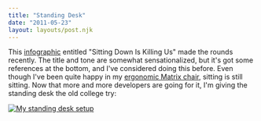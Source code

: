 ```yaml
---
title: "Standing Desk"
date: "2011-05-23"
layout: layouts/post.njk
---
```


This
[infographic](http://dailyinfographic.com/sitting-down-is-killing-you-infographic) entitled
"Sitting Down Is Killing Us" made the rounds recently. The title and tone are
somewhat sensationalized, but it's got some references at the bottom, and I've
considered doing this before. Even though I've been quite happy in my
[ergonomic Matrix chair](http://ergohuman.com/ergohuman-me7erg.htm), sitting is
still sitting. Now that more and more developers are going for it, I'm giving
the standing desk the old college try:

[![My standing desk setup](http://bentsai.files.wordpress.com/2011/05/standing_desk.jpg?w=384 "standing_desk")](http://bentsai.files.wordpress.com/2011/05/standing_desk.jpg)
